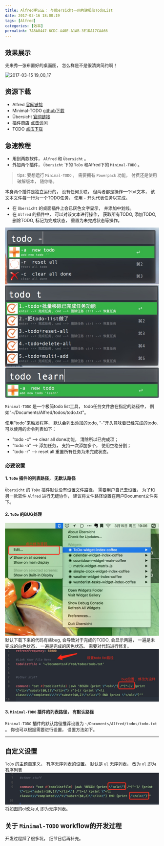 ```yaml
---
title: Alfred手记五： 与Übersicht一同构建极简TodoList
date: 2017-03-16 18:00:19
tags: [Alfred]
categories: [效率]
permalink: 7A8A8447-6CDC-440E-A1AB-3E1DA17CAA66
---
```


## 效果展示

先来秀一张布置好的桌面图， 怎么样是不是很清爽简约啊！

![2017-03-15 19_00_17](assets/2017-03-15%2019_00_17.gif)

## 资源下载

* Alfred [官网链接](https://www.alfredapp.com)
* Minimal-TODO [github下载](https://github.com/GeekerHua/alfred-Minimal-TODO/releases)
* Übersicht [官网链接](http://tracesof.net/uebersicht/)
* 插件商店  [点击访问](http://tracesof.net/uebersicht-widgets/)
* TODO [点击下载](https://raw.githubusercontent.com/illuminati945/ToDo/master/ToDo.widget.zip)

## 急速教程

* 用到两款软件， `Alfred` 和 `Übersicht` 。
* 外加两个插件， `Übersicht` 下的 `ToDo` 和Alfred下的 `Minimal-TODO` 。

> tips: 要想运行 `Minimal-TODO` ， 需要拥有 `Powerpack` 功能， 付费还是使用破解版本， 随你咯。

本身两个插件是独立运行的， 没有任何关联， 但两者都是操作一个txt文本， 该文本文件每一行为一个TODO任务， 使用 `-` 开头代表任务以完成。

* 在 `Übersicht` 的桌面插件上会已灰色文字显示， 并添加中划线。
* 在 `Alfred` 的插件中， 可以对该文本进行操作， 获取所有TODO, 添加TODO, 删除TODO, 标记为完成状态， 重置为未完成状态等操作。

![](alfred5-todolist/14896526072534-4564461.jpg)
![](alfred5-todolist/14896526569327.jpg)
![](alfred5-todolist/14896527156078.jpg)

`Minimal-TODO` 是一个极简todo list工具， todo任务文件放在指定的路径中， 例如“~/Documents/Alfred/todos/todo.txt"。

使用“todo"来触发程序， 默认会列出添加的todo, “-”开头意味着已经完成的todo.
可以使用的命令列表如下：

* "todo -c"  --> clear all done功能， 清除所以已完成项；
* "todo -a"  --> 添加任务， 支持一次添加多个， 使用空格分割；
* "todo -r"  --> reset all 重置所有任务为未完成状态。

### 必要设置

#### 1. `ToDo` 插件的列表路径， 无默认路径

`Übersicht` 的 `ToDo` 插件默认没有设置文件路径， 需要用户自己去设置， 为了和另一款软件 `Alfred` 进行无缝协作， 建议将文件路径设置在用户Document文件夹下。

#### 2. `ToDo` 的BUG处理

![](alfred5-todolist/14895760187086.jpg)
默认下载下来的代码有些bug, 会导致对于完成的TODO, 会显示两遍， 一遍是未完成的白色状态， 一遍是完成的灰色状态。 需要对代码进行修复。
![](alfred5-todolist/14895761894277.jpg)

#### 3. `Minimal-TODO` 插件的列表路径， 有默认路径

`Minimal-TODO` 插件的默认路径推荐设置为 `~/Documents/Alfred/todos/todo.txt` 。 你也可以根据需要进行设置， 设置方法如下。

---

## 自定义设置

`ToDo` 的主题自定义， 有序无序列表的设置。 默认是 `ul` 无序列表， 改为 `ol` 即为有序列表
![](alfred5-todolist/14896556515833.jpg)
将如图的ol改为ul, 即为无序列表。

## 关于 `Minimal-TODO` workflow的开发过程

开发过程踩了很多坑， 细节日后再补充。
